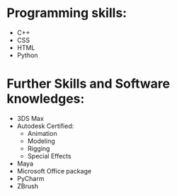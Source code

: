 # Programming skills:
- C++
- CSS
- HTML
- Python

# Further Skills and Software knowledges:
- 3DS Max
- Autodesk Certified: 
    - Animation
    - Modeling
    - Rigging
    - Special Effects
- Maya
- Microsoft Office package
- PyCharm
- ZBrush
